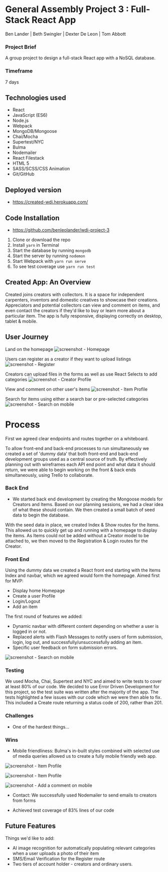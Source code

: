 # General Assembly Project 3 : Full-Stack React App

Ben Lander | Beth Swingler | Dexter De Leon | Tom Abbott

### Project Brief
A group project to design a full-stack React app with a NoSQL database.

### Timeframe
7 days

## Technologies used

* React
* JavaScript (ES6)
* Node.js
* Webpack
* MongoDB/Mongoose
* Chai/Mocha
* Supertest/NYC
* Bulma
* Nodemailer
* React Filestack
* HTML 5
* SASS/SCSS/CSS Animation
* Git/GitHub

## Deployed version
- https://created-wdi.herokuapp.com/

## Code Installation

- https://github.com/benleolander/wdi-project-3

1. Clone or download the repo
2. Install ```yarn``` in Terminal
3. Start the database by running ```mongodb```
4. Start the server by running ```nodemon```
5. Start Webpack with ```yarn run serve```
6. To see test coverage use ```yarn run test```


## Created App: An Overview
Created joins creators with collectors. It is a space for independent carpenters, inventors and domestic creatives to showcase their creations. Appreciators and potential collectors can view and comment on items, and even contact the creators if they'd like to buy or learn more about a particular item. The app is fully responsive, displaying correctly on desktop, tablet & mobile.

## User Journey
Land on the homepage
![screenshot - Homepage](https://user-images.githubusercontent.com/44749113/52853728-5cf24900-3114-11e9-9eba-a4882e38fd43.png)

Users can register as a creator if they want to upload listings
![screenshot - Register](https://user-images.githubusercontent.com/44749113/52858337-bad95d80-3121-11e9-884a-b86caf639cc1.png)

Creators can upload files in the forms as well as use React Selects to add categories
![screenshot - Creator Profile](https://user-images.githubusercontent.com/44749113/52858169-51594f00-3121-11e9-8796-9d855cba8e24.png)

View and comment on other user's items
![screenshot - Item Profile](https://user-images.githubusercontent.com/44749113/52858076-122afe00-3121-11e9-817a-52785a566d8c.png)

Search for items using either a search bar or pre-selected categories
![screenshot - Search on mobile](https://user-images.githubusercontent.com/44749113/52854336-01c15600-3116-11e9-9b4f-f22e1e83a925.png)



# Process

First we agreed clear endpoints and routes together on a whiteboard.

To allow front-end and back-end processes to run simultaneously we created a set of 'dummy data' that both front-end and back-end development groups used as a central source of truth. By effectively planning out with wireframes each API end point and what data it should return, we were able to begin working on the front & back ends simultaneously, using Trello to collaborate.

### Back End
- We started back end development by creating the Mongoose models for Creators and Items. Based on our planning sessions, we had a clear idea of what these should contain. We then created a small batch of seed data to begin the database.

With the seed data in place, we created Index & Show routes for the Items. This allowed us to quickly get up and running with a homepage to display the items. As Items could not be added without a Creator model to be attached to, we then moved to the Registration & Login routes for the Creator.  

### Front End
Using the dummy data we created a React front end starting with the Items Index and navbar, which we agreed would form the homepage.
Aimed first for MVP:
- Display home Homepage
- Create a user Profile
- Login/Logout
- Add an item

The first round of features we added:
- Dynamic navbar with different content depending on whether a user is logged in or not.
- Replaced alerts with Flash Messages to notify users of form submission, login, log out, and successfully/unsuccessfully adding an item.
- Specific user feedback on form submission errors.

![screenshot - Search on mobile](https://user-images.githubusercontent.com/44749113/52858219-72ba3b00-3121-11e9-8099-42d9232b4a50.png)


### Testing
We used Mocha, Chai, Supertest and NYC and aimed to write tests to cover at least 80% of our code. We decided to use Error Driven Development for this project, so the test suite was written after the majority of the app. The tests highlighted a few issues with our code which we were then able to fix. This included a Create route returning a status code of 200, rather than 201.

### Challenges

- One of the hardest things...

### Wins

- Mobile friendliness: Bulma's in-built styles combined with selected use of media queries allowed us to create a fully mobile friendly web app.


![screenshot - Item Profile](https://user-images.githubusercontent.com/44749113/52854796-92e4fc80-3117-11e9-86ab-d8e9e798c07d.png)

![screenshot - Item Profile](https://user-images.githubusercontent.com/44749113/52854944-fd963800-3117-11e9-8dbf-ffa2fd604a1f.png)

![screenshot - Add a comment on mobile](https://user-images.githubusercontent.com/44749113/52854728-48638000-3117-11e9-9723-7b862f19a642.png)

- Contact: We successfully used Nodemailer to send emails to creators from forms

- Achieved test coverage of 83% lines of our code

## Future Features

Things we'd like to add:

- AI image recognition for automatically populating relevant categories when a user uploads a photo of their item
- SMS/Email Verification for the Register route
- Two tiers of account holder - creators and ordinary users.
